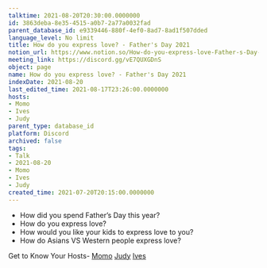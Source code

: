 ```yaml
---
talktime: 2021-08-20T20:30:00.0000000
id: 3863deba-8e35-4515-a0b7-2a77a0032fad
parent_database_id: e9339446-880f-4ef0-8ad7-8ad1f507dded
language_level: No limit
title: How do you express love? - Father's Day 2021
notion_url: https://www.notion.so/How-do-you-express-love-Father-s-Day-2021-3863deba8e354515a0b72a77a0032fad
meeting_link: https://discord.gg/vE7QUXGDnS
object: page
name: How do you express love? - Father's Day 2021
indexDate: 2021-08-20
last_edited_time: 2021-08-17T23:26:00.0000000
hosts:
- Momo
- Ives
- Judy
parent_type: database_id
platform: Discord
archived: false
tags:
- Talk
- 2021-08-20
- Momo
- Ives
- Judy
created_time: 2021-07-20T20:15:00.0000000
---
```


   - How did you spend Father’s Day this year?
   - How do you express love?
   - How would you like your kids to express love to you?
   - How do Asians VS Western people express love? 

Get to Know Your Hosts-
[Momo](/23f0f26c7f1547c0b08477c0c6f1f461)
[Judy](/d7df8bdfae994fc1a37a32b73806247f)
[Ives](/80871d292cbd411da0b1ab74bb5bccfd)




